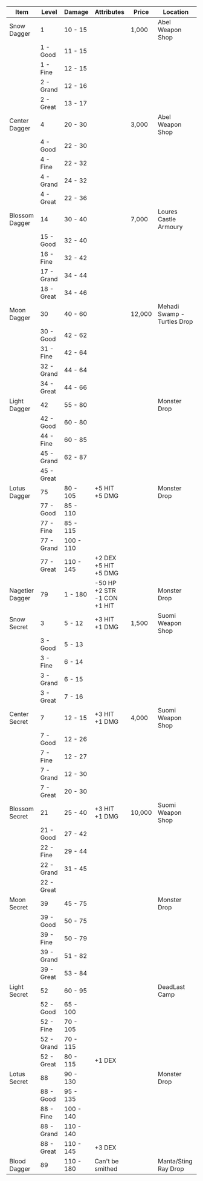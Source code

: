| Item | Level | Damage | Attributes | Price | Location |
|-|-|-|-|-|-|
| Snow Dagger | 1 | 10 - 15 | | 1,000 | Abel Weapon Shop |
| | 1 - Good | 11 - 15 | | | |
| | 1 - Fine | 12 - 15 | | | |
| | 2 - Grand | 12 - 16 | | | |
| | 2 - Great | 13 - 17 | | | |
| Center Dagger | 4 | 20 - 30 | | 3,000 | Abel Weapon Shop |
| | 4 - Good | 22 - 30 | | | |
| | 4 - Fine | 22 - 32 | | | |
| | 4 - Grand | 24 - 32 | | | |
| | 4 - Great | 22 - 36 | | | |
| Blossom Dagger | 14 | 30 - 40 | | 7,000 | Loures Castle Armoury |
| | 15 - Good | 32 - 40 | | | |
| | 16 - Fine | 32 - 42 | | | |
| | 17 - Grand | 34 - 44 | | | |
| | 18 - Great | 34 - 46 | | | |
| Moon Dagger | 30 | 40 - 60 | | 12,000 | Mehadi Swamp - Turtles Drop |
| | 30 - Good | 42 - 62 | | | |
| | 31 - Fine | 42 - 64 | | | |
| | 32 - Grand | 44 - 64 | | | |
| | 34 - Great | 44 - 66 | | | |
| Light Dagger | 42 | 55 - 80 | | | Monster Drop |
| | 42 - Good | 60 - 80 | | | |
| | 44 - Fine | 60 - 85 | | | |
| | 45 - Grand | 62 - 87 | | | |
| | 45 - Great | | | | |
| Lotus Dagger | 75 | 80 - 105 | +5 HIT <br> +5 DMG | | Monster Drop |
| | 77 - Good | 85 - 110 | | | |
| | 77 - Fine | 85 - 115 | | | |
| | 77 - Grand | 100 - 110 | | | |
| | 77 - Great | 110 - 145 | +2 DEX <br> +5 HIT <br> +5 DMG | | |
| Nagetier Dagger | 79 | 1 - 180 | -50 HP <br> +2 STR <br> -1 CON <br> +1 HIT | | Monster Drop  |
| Snow Secret | 3 | 5 - 12 | +3 HIT <br> +1 DMG | 1,500 | Suomi Weapon Shop |
| | 3 - Good | 5 - 13 | | | |
| | 3 - Fine | 6 - 14 | | | |
| | 3 - Grand | 6 - 15 | | | |
| | 3 - Great | 7 - 16 | | | |
| Center Secret | 7 | 12 - 15 | +3 HIT <br> +1 DMG | 4,000 | Suomi Weapon Shop |
| | 7 - Good | 12 - 26 | | | |
| | 7 - Fine | 12 - 27 | | | |
| | 7 - Grand | 12 - 30 | | | |
| | 7 - Great | 20 - 30 | | | |
| Blossom Secret | 21 | 25 - 40 | +3 HIT <br> +1 DMG | 10,000 | Suomi Weapon Shop |
| | 21 - Good | 27 - 42 | | | |
| | 22 - Fine | 29 - 44 | | | |
| | 22 - Grand | 31 - 45 | | | |
| | 22 - Great | | | | |
| Moon Secret | 39 | 45 - 75 | | | Monster Drop |
| | 39 - Good | 50 - 75 | | | |
| | 39 - Fine | 50 - 79 | | | |
| | 39 - Grand | 51 - 82 | | | |
| | 39 - Great | 53 - 84 | | | |
| Light Secret | 52 | 60 - 95 | | | DeadLast Camp |
| | 52 - Good  | 65 - 100 | | | |
| | 52 - Fine  | 70 - 105 | | | |
| | 52 - Grand | 70 - 115 | | | |
| | 52 - Great | 80 - 115 | +1 DEX | | |
| Lotus Secret | 88 | 90 - 130 | | | Monster Drop |
| | 88 - Good | 95 - 135 | | | |
| | 88 - Fine | 100 - 140 | | | |
| | 88 - Grand | 110 - 140 | | | |
| | 88 - Great | 110 - 145 | +3 DEX | | |
| Blood Dagger | 89 | 110 - 180 | Can't be smithed | | Manta/Sting Ray Drop |
